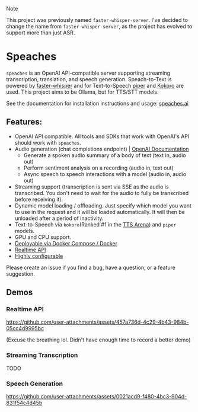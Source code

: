 > [!NOTE]
> This project was previously named `faster-whisper-server`. I've decided to change the name from `faster-whisper-server`, as the project has evolved to support more than just ASR.

# Speaches

`speaches` is an OpenAI API-compatible server supporting streaming transcription, translation, and speech generation. Speach-to-Text is powered by [faster-whisper](https://github.com/SYSTRAN/faster-whisper) and for Text-to-Speech [piper](https://github.com/rhasspy/piper) and [Kokoro](https://huggingface.co/hexgrad/Kokoro-82M) are used. This project aims to be Ollama, but for TTS/STT models.

See the documentation for installation instructions and usage: [speaches.ai](https://speaches.ai/)

## Features:

- OpenAI API compatible. All tools and SDKs that work with OpenAI's API should work with `speaches`.
- Audio generation (chat completions endpoint) | [OpenAI Documentation](https://platform.openai.com/docs/guides/realtime)
  - Generate a spoken audio summary of a body of text (text in, audio out)
  - Perform sentiment analysis on a recording (audio in, text out)
  - Async speech to speech interactions with a model (audio in, audio out)
- Streaming support (transcription is sent via SSE as the audio is transcribed. You don't need to wait for the audio to fully be transcribed before receiving it).
- Dynamic model loading / offloading. Just specify which model you want to use in the request and it will be loaded automatically. It will then be unloaded after a period of inactivity.
- Text-to-Speech via `kokoro`(Ranked #1 in the [TTS Arena](https://huggingface.co/spaces/Pendrokar/TTS-Spaces-Arena)) and `piper` models.
- GPU and CPU support.
- [Deployable via Docker Compose / Docker](https://speaches.ai/installation/)
- [Realtime API](https://speaches.ai/usage/realtime-api)
- [Highly configurable](https://speaches.ai/configuration/)

Please create an issue if you find a bug, have a question, or a feature suggestion.

## Demos

### Realtime API

https://github.com/user-attachments/assets/457a736d-4c29-4b43-984b-05cc4d9995bc

(Excuse the breathing lol. Didn't have enough time to record a better demo)

### Streaming Transcription

TODO

### Speech Generation

https://github.com/user-attachments/assets/0021acd9-f480-4bc3-904d-831f54c4d45b
